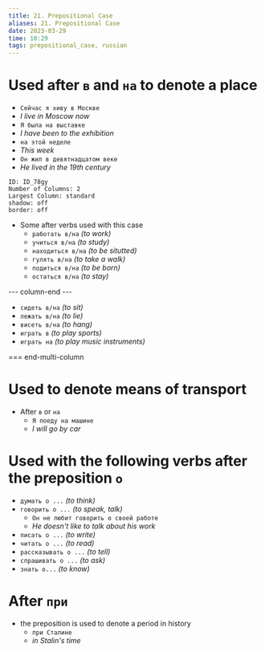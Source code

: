 ```yaml
---
title: 21. Prepositional Case
aliases: 21. Prepositional Case
date: 2023-03-29
time: 10:29
tags: prepositional_case, russian
---
```



# Used after `в` and `на` to denote a place

- `Сейчас я хиву в Москве`
- *I live in Moscow now*
- `Я была на выставке`
- *I have been to the exhibition*
- `на этой неделе`
- *This week*
- `Он жил в девятнадцатом веке`
- *He lived in the 19th century*


```start-multi-column
ID: ID_78gy
Number of Columns: 2
Largest Column: standard
shadow: off
border: off
```


- Some after verbs used with this case
    - `работать в/на` *(to work)*
    - `учиться в/на` *(to study)*
    - `находиться в/на` *(to be situtted)*
    - `гулять в/на` *(to take a walk)*
    - `подиться в/на` *(to be born)*
    - `остаться в/на` *(to stay)*

--- column-end ---

- `сидеть в/на` *(to sit)*
- `лежать в/на` *(to lie)*
- `висеть в/на` *(to hang)*
- `играть в` *(to play sports)*
- `играть на` *(to play music instruments)*

=== end-multi-column


# Used to denote means of transport

- After `в` or `на`
    - `Я поеду на машине`
    - *I will go by car*

# Used with the following verbs after the preposition `o`

- `думать о ...` *(to think)*
- `говорить о ...` *(to speak, talk)*
    - `Он не любит говорить о своей работе`
    - *He doesn't like to talk about his work*
- `писать о ...` *(to write)*
- `читать о ...` *(to read)*
- `рассказывать о ...` *(to tell)*
- `спрашивать о ...` *(to ask)*
- `знать о...` *(to know)*

# After `при`

- the preposition is used to denote a period in history
    - `при Сталине`
    - *in Stalin's time*